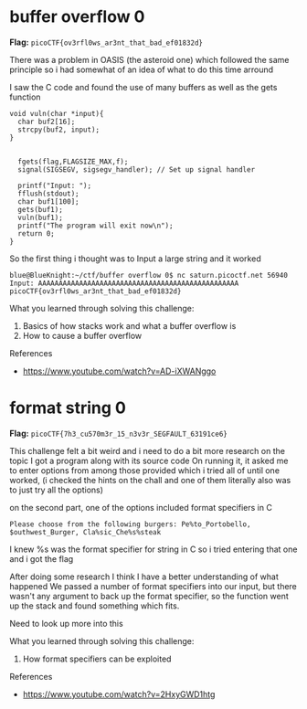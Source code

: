# buffer overflow  0

**Flag:** `picoCTF{ov3rfl0ws_ar3nt_that_bad_ef01832d}`

There was a problem in OASIS (the asteroid one) which followed the same principle so i had somewhat of an idea of what to do this time arround

I saw the C code and found the use of many buffers as well as the gets function


```
void vuln(char *input){
  char buf2[16];
  strcpy(buf2, input);
}

```
```

  fgets(flag,FLAGSIZE_MAX,f);
  signal(SIGSEGV, sigsegv_handler); // Set up signal handler

```
```
  printf("Input: ");
  fflush(stdout);
  char buf1[100];
  gets(buf1);
  vuln(buf1);
  printf("The program will exit now\n");
  return 0;
}
```

So the first thing i thought was to Input a large string and it worked

```
blue@BlueKnight:~/ctf/buffer overflow 0$ nc saturn.picoctf.net 56940
Input: AAAAAAAAAAAAAAAAAAAAAAAAAAAAAAAAAAAAAAAAAAAAAAAAA
picoCTF{ov3rfl0ws_ar3nt_that_bad_ef01832d}
```

What you learned through solving this challenge:

1. Basics of how stacks work and what a buffer overflow is
2. How to cause a buffer overflow

References

- https://www.youtube.com/watch?v=AD-iXWANggo

# format string  0

**Flag:** `picoCTF{7h3_cu570m3r_15_n3v3r_SEGFAULT_63191ce6}`

This challenge felt a bit weird and i need to do a bit more research on the topic
I got a program along with its source code
On running it, it asked me to enter options from among those provided which i tried all of until one worked, (i checked the hints on the chall and one of them literally also was to just try all the options)

on the second part, one of the options included format specifiers in C

```
Please choose from the following burgers: Pe%to_Portobello, $outhwest_Burger, Cla%sic_Che%s%steak
```

I knew %s was the format specifier for string in C so i tried entering that one and i got the flag

After doing some research I think I have a better understanding of what happened
We passed a number of format specifiers into our input, but there wasn't any argument to back up the format specifier, so the function went up the stack and found something which fits.

Need to look up more into this

What you learned through solving this challenge:

1. How format specifiers can be exploited

References

- https://www.youtube.com/watch?v=2HxyGWD1htg

